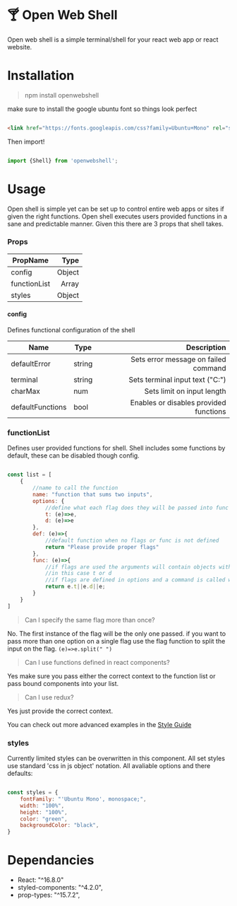 
# :cocktail: Open Web Shell

Open web shell is a simple terminal/shell for your react web app or react website. 

# Installation

> npm install openwebshell

make sure to install the google ubuntu font so things look perfect

```HTML

<link href="https://fonts.googleapis.com/css?family=Ubuntu+Mono" rel="stylesheet">

```

Then import!

```JavaScript

import {Shell} from 'openwebshell';

```

# Usage

Open shell is simple yet can be set up to control entire web apps or sites if given the right functions. Open shell executes users provided functions in a sane and predictable manner. Given this there are 3 props that shell takes.

### Props

| PropName      | Type   |
| ------------- | ------:|
| config        | Object |
| functionList  | Array  |
| styles        | Object |

#### config

Defines functional configuration of the shell

| Name             | Type    | Description                            |
|------------------|---------|---------------------------------------:|
| defaultError     | string  | Sets error message on failed command   |
| terminal         | string  | Sets terminal input text ("C:\")       |
| charMax          | num     | Sets limit on input length             |
| defaultFunctions | bool    | Enables or disables provided functions | 

### functionList

Defines user provided functions for shell. Shell includes some functions by default, these can be disabled though config.

```JavaScript

const list = [
    {
        //name to call the function
        name: "function that sums two inputs",
        options: {
            //define what each flag does they will be passed into func below
            t: (e)=>e,
            d: (e)=>e
        },
        def: (e)=>{
            //default function when no flags or func is not defined
            return "Please provide proper flags" 
        },
        func: (e)=>{
            //if flags are used the arguments will contain objects with their key set to the flag
            //in this case t or d 
            //if flags are defined in options and a command is called with a parameter. the parameter will be passed to this function.
            return e.t||e.d||e;
        }
    }
]

```
 > Can I specify the same flag more than once? 

 No. The first instance of the flag will be the only one passed. if you want to pass more than one option on a single flag use the flag function to split the input on the flag. `(e)=>e.split(" ")`

 > Can I use functions defined in react components? 
 
 Yes make sure you pass either the correct context to the function list or pass bound components into your list.

 > Can I use redux?
 
 Yes just provide the correct context.

You can check out more advanced examples in the [Style Guide]()

### styles

Currently limited styles can be overwritten in this component. All set styles use standard 'css in js object' notation. All avaliable options and there defaults: 

```JavaScript

const styles = {
    fontFamily: "'Ubuntu Mono', monospace;",
    width: "100%",
    height: "100%",
    color: "green",
    backgroundColor: "black",
}

```

# Dependancies

- React: "^16.8.0"
- styled-components: "^4.2.0",
- prop-types: "^15.7.2",

